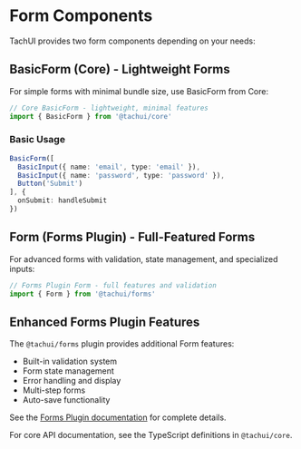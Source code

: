 # Form Components

TachUI provides two form components depending on your needs:

## BasicForm (Core) - Lightweight Forms

For simple forms with minimal bundle size, use BasicForm from Core:

```typescript
// Core BasicForm - lightweight, minimal features
import { BasicForm } from '@tachui/core'
```

### Basic Usage

```typescript
BasicForm([
  BasicInput({ name: 'email', type: 'email' }),
  BasicInput({ name: 'password', type: 'password' }),
  Button('Submit')
], {
  onSubmit: handleSubmit
})
```

## Form (Forms Plugin) - Full-Featured Forms

For advanced forms with validation, state management, and specialized inputs:

```typescript
// Forms Plugin Form - full features and validation
import { Form } from '@tachui/forms'
```

## Enhanced Forms Plugin Features

The `@tachui/forms` plugin provides additional Form features:

- Built-in validation system
- Form state management
- Error handling and display
- Multi-step forms
- Auto-save functionality

See the [Forms Plugin documentation](../plugins/forms.md#form) for complete details.

For core API documentation, see the TypeScript definitions in `@tachui/core`.